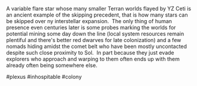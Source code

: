 
A variable flare star whose many smaller Terran worlds flayed by YZ Ceti is an ancient example of the skipping precedent, that is how many stars can be skipped over ny interstellar expansion.  The only thing of human presence even centuries later is some probes marking the worlds for potential mining some day down the line (local system resources remain plentiful and there's better red dwarves for late colonization) and a few nomads hiding amidst the comet belt who have been mostly uncontacted despite such close proximity to Sol.  In part because they just evade explorers who approach and warping to them often ends up with them already often being somewhere else.

#plexus 
#inhospitable 
#colony 